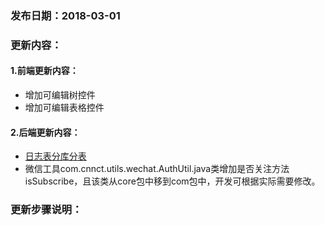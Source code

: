 ### 发布日期：2018-03-01

### 更新内容：

#### 1.前端更新内容：

* 增加可编辑树控件
* 增加可编辑表格控件

#### 2.后端更新内容：

* [日志表分库分表](/kuang-jia-she-zhi/ri-zhi-biao-fen-ku-fen-biao.md)
* 微信工具com.cnnct.utils.wechat.AuthUtil.java类增加是否关注方法isSubscribe，且该类从core包中移到com包中，开发可根据实际需要修改。

### 更新步骤说明：



